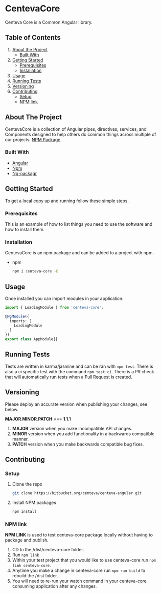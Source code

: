 # CentevaCore

Centeva Core is a Common Angular library.

## Table of Contents

1. [About the Project](#about-the-project)
    * [Built With](#built-with)
2. [Getting Started](#getting-started)
    * [Prerequisites](#prerequisites)
    * [Installation](#installation)
3. [Usage](#usage)
4. [Running Tests](#running-tests)
5. [Versioning](#versioning)
6. [Contributing](#contributing)
    * [Setup](#setup)
    * [NPM link](#npm-link)


## About The Project

CentevaCore is a collection of Angular pipes, directives, services, and Components designed to help others do common things across multiple of our projects.
[NPM Package](https://www.npmjs.com/package/centeva-core)

### Built With

* [Angular](https://angular.io/)
* [Npm](https://www.npmjs.com/)
* [Ng-packagr](https://github.com/ng-packagr/ng-packagr)

## Getting Started

To get a local copy up and running follow these simple steps.

### Prerequisites

This is an example of how to list things you need to use the software and how to
install them.

### Installation

CentevaCore is an npm package and can be added to a project with npm.

* npm

  ```sh
  npm i centeva-core -D
  ```

## Usage

Once installed you can import modules in your application.

```ts
import { LoadingModule } from 'centeva-core';

@NgModule({
  imports: [
    LoadingModule
  ]
})
export class AppModule{}
```

## Running Tests

Tests are written in karma/jasmine and can be ran with `npm test`. There is also a ci specific test with the command `npm test:ci`. There is a PR check that will automatically run tests when a Pull Request is created.

## Versioning

Please deploy an accurate version when publishing your changes, see below.

**MAJOR**.**MINOR**.**PATCH** === **1.1.1**

1. **MAJOR** version when you make incompatible API changes.
2. **MINOR** version when you add functionality in a backwards compatible manner.
3. **PATCH** version when you make backwards compatible bug fixes.

## Contributing

### Setup

1. Clone the repo

   ```sh
   git clone https://bitbucket.org/centeva/centeva-angular.git
   ```

2. Install NPM packages

   ```sh
   npm install
   ```

### NPM link

**NPM LINK** is used to test centeva-core package locally without having to package and publish.

1. CD to the /dist/centeva-core folder. 
2. Run `npm link`
3. Within your test project that you would like to use centeva-core run `npm link centeva-core`.
4. Anytime you make a change in centeva-core run `npm run build` to rebuild the /dist folder.
5. You will need to re-run your watch command in your centeva-core consuming application after any changes.
